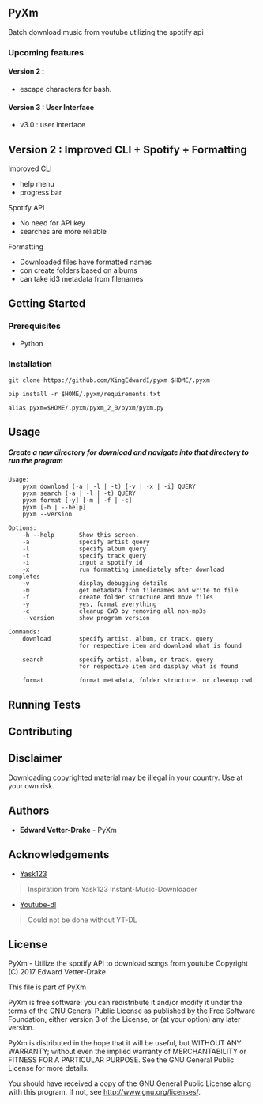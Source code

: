 ## PyXm

Batch download music from youtube utilizing the spotify api

### Upcoming features

#### Version 2 :

* escape characters for bash.

#### Version 3 : User Interface

* v3.0 : user interface

## Version 2 : Improved CLI + Spotify + Formatting
Improved CLI 

  * help menu
  * progress bar

Spotify API

  * No need for API key
  * searches are more reliable

Formatting

  * Downloaded files have formatted names
  * con create folders based on albums
  * can take id3 metadata from filenames


## Getting Started

### Prerequisites
* Python

### Installation

`git clone https://github.com/KingEdwardI/pyxm $HOME/.pyxm`

`pip install -r $HOME/.pyxm/requirements.txt`

`alias pyxm=$HOME/.pyxm/pyxm_2_0/pyxm/pyxm.py`

## Usage

##### Create a new directory for download and navigate into that directory to run the program

```
Usage:
    pyxm download (-a | -l | -t) [-v | -x | -i] QUERY
    pyxm search (-a | -l | -t) QUERY
    pyxm format [-y] [-m | -f | -c]
    pyxm [-h | --help]
    pyxm --version

Options:
    -h --help       Show this screen.
    -a              specify artist query
    -l              specify album query
    -t              specify track query
    -i              input a spotify id
    -x              run formatting immediately after download completes
    -v              display debugging details
    -m              get metadata from filenames and write to file
    -f              create folder structure and move files
    -y              yes, format everything
    -c              cleanup CWD by removing all non-mp3s
    --version       show program version

Commands:
    download        specify artist, album, or track, query
                    for respective item and download what is found

    search          specify artist, album, or track, query
                    for respective item and display what is found

    format          format metadata, folder structure, or cleanup cwd.

```

## Running Tests

## Contributing

## Disclaimer

Downloading copyrighted material may be illegal in your country. Use at your own risk.

## Authors

* <b>Edward Vetter-Drake</b> - PyXm 

## Acknowledgements

* <a href="https://github.com/yask123">Yask123</a>

> Inspiration from Yask123 Instant-Music-Downloader

* <a href="https://rg3.github.io/youtube-dl/">Youtube-dl</a>

> Could not be done without YT-DL

## License

PyXm - Utilize the spotify API to download songs from youtube
Copyright (C) 2017 Edward Vetter-Drake

This file is part of PyXm

PyXm is free software: you can redistribute it and/or modify
it under the terms of the GNU General Public License as published by
the Free Software Foundation, either version 3 of the License, or
(at your option) any later version.

PyXm is distributed in the hope that it will be useful,
but WITHOUT ANY WARRANTY; without even the implied warranty of
MERCHANTABILITY or FITNESS FOR A PARTICULAR PURPOSE.  See the
GNU General Public License for more details.

You should have received a copy of the GNU General Public License
along with this program.  If not, see <http://www.gnu.org/licenses/>.
